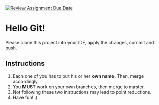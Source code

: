 [![Review Assignment Due Date](https://classroom.github.com/assets/deadline-readme-button-22041afd0340ce965d47ae6ef1cefeee28c7c493a6346c4f15d667ab976d596c.svg)](https://classroom.github.com/a/435l0MnM)
# Hello Git!

Please clone this project into your IDE, apply the changes, commit and push.

## Instructions

1. Each one of you has to put his or her **own name**. Then, merge accordingly.
2. You **MUST** work on your own branches, then merge to master.
3. Not following these two instructions may lead to point reductions.
4. Have fun! :)
